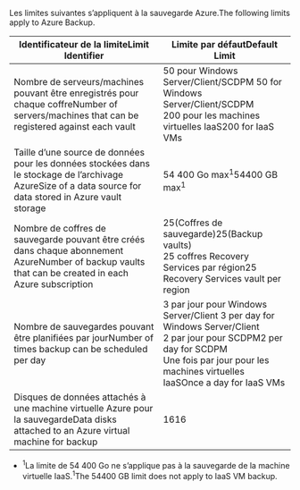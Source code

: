 <span data-ttu-id="2c4de-101">Les limites suivantes s’appliquent à la sauvegarde Azure.</span><span class="sxs-lookup"><span data-stu-id="2c4de-101">The following limits apply to Azure Backup.</span></span>

| <span data-ttu-id="2c4de-102">Identificateur de la limite</span><span class="sxs-lookup"><span data-stu-id="2c4de-102">Limit Identifier</span></span> | <span data-ttu-id="2c4de-103">Limite par défaut</span><span class="sxs-lookup"><span data-stu-id="2c4de-103">Default Limit</span></span> |
| --- | --- |
| <span data-ttu-id="2c4de-104">Nombre de serveurs/machines pouvant être enregistrés pour chaque coffre</span><span class="sxs-lookup"><span data-stu-id="2c4de-104">Number of servers/machines that can be registered against each vault</span></span> |<span data-ttu-id="2c4de-105">50 pour Windows Server/Client/SCDPM </span><span class="sxs-lookup"><span data-stu-id="2c4de-105">50 for Windows Server/Client/SCDPM</span></span> <br/> <span data-ttu-id="2c4de-106">200 pour les machines virtuelles IaaS</span><span class="sxs-lookup"><span data-stu-id="2c4de-106">200 for IaaS VMs</span></span> |
| <span data-ttu-id="2c4de-107">Taille d’une source de données pour les données stockées dans le stockage de l’archivage Azure</span><span class="sxs-lookup"><span data-stu-id="2c4de-107">Size of a data source for data stored in Azure vault storage</span></span> |<span data-ttu-id="2c4de-108">54 400 Go max<sup>1</sup></span><span class="sxs-lookup"><span data-stu-id="2c4de-108">54400 GB max<sup>1</sup></span></span> |
| <span data-ttu-id="2c4de-109">Nombre de coffres de sauvegarde pouvant être créés dans chaque abonnement Azure</span><span class="sxs-lookup"><span data-stu-id="2c4de-109">Number of backup vaults that can be created in each Azure subscription</span></span> |<span data-ttu-id="2c4de-110">25(Coffres de sauvegarde)</span><span class="sxs-lookup"><span data-stu-id="2c4de-110">25(Backup vaults)</span></span> <br/> <span data-ttu-id="2c4de-111">25 coffres Recovery Services par région</span><span class="sxs-lookup"><span data-stu-id="2c4de-111">25 Recovery Services vault per region</span></span> |
| <span data-ttu-id="2c4de-112">Nombre de sauvegardes pouvant être planifiées par jour</span><span class="sxs-lookup"><span data-stu-id="2c4de-112">Number of times backup can be scheduled per day</span></span> |<span data-ttu-id="2c4de-113">3 par jour pour Windows Server/Client </span><span class="sxs-lookup"><span data-stu-id="2c4de-113">3 per day for Windows Server/Client</span></span> <br/> <span data-ttu-id="2c4de-114">2 par jour pour SCDPM</span><span class="sxs-lookup"><span data-stu-id="2c4de-114">2 per day for SCDPM</span></span> <br/> <span data-ttu-id="2c4de-115">Une fois par jour pour les machines virtuelles IaaS</span><span class="sxs-lookup"><span data-stu-id="2c4de-115">Once a day for IaaS VMs</span></span> |
| <span data-ttu-id="2c4de-116">Disques de données attachés à une machine virtuelle Azure pour la sauvegarde</span><span class="sxs-lookup"><span data-stu-id="2c4de-116">Data disks attached to an Azure virtual machine for backup</span></span> |<span data-ttu-id="2c4de-117">16</span><span class="sxs-lookup"><span data-stu-id="2c4de-117">16</span></span> |

* <span data-ttu-id="2c4de-118"><sup>1</sup>La limite de 54 400 Go ne s’applique pas à la sauvegarde de la machine virtuelle IaaS.</span><span class="sxs-lookup"><span data-stu-id="2c4de-118"><sup>1</sup>The 54400 GB limit does not apply to IaaS VM backup.</span></span>


